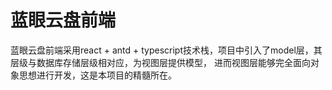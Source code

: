 # 蓝眼云盘前端

蓝眼云盘前端采用react + antd + typescript技术栈，项目中引入了model层，其层级与数据库存储层级相对应，为视图层提供模型，
进而视图层能够完全面向对象思想进行开发，这是本项目的精髓所在。

